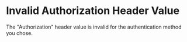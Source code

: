 Invalid Authorization Header Value
==================================

The "Authorization" header value is invalid for the authentication method you chose.


